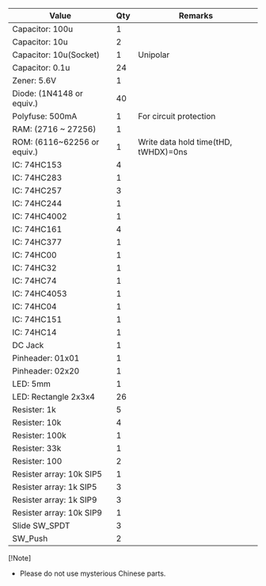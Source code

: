 | Value                       | Qty | Remarks                              |
| --------------------------- | --- | ------------------------------------ |
| Capacitor: 100u             | 1   |                                      |
| Capacitor: 10u              | 2   |                                      |
| Capacitor: 10u(Socket)      | 1   | Unipolar                             |
| Capacitor: 0.1u             | 24  |                                      |
| Zener: 5.6V                 | 1   |                                      |
| Diode: (1N4148 or equiv.)   | 40  |                                      |
| Polyfuse: 500mA             | 1   | For circuit protection               |
| RAM: (2716 ~ 27256)         | 1   |                                      |
| ROM: (6116~62256 or equiv.) | 1   | Write data hold time(tHD, tWHDX)=0ns |
| IC: 74HC153                 | 4   |                                      |
| IC: 74HC283                 | 1   |                                      |
| IC: 74HC257                 | 3   |                                      |
| IC: 74HC244                 | 1   |                                      |
| IC: 74HC4002                | 1   |                                      |
| IC: 74HC161                 | 4   |                                      |
| IC: 74HC377                 | 1   |                                      |
| IC: 74HC00                  | 1   |                                      |
| IC: 74HC32                  | 1   |                                      |
| IC: 74HC74                  | 1   |                                      |
| IC: 74HC4053                | 1   |                                      |
| IC: 74HC04                  | 1   |                                      |
| IC: 74HC151                 | 1   |                                      |
| IC: 74HC14                  | 1   |                                      |
| DC Jack                     | 1   |                                      |
| Pinheader: 01x01            | 1   |                                      |
| Pinheader: 02x20            | 1   |                                      |
| LED: 5mm                    | 1   |                                      |
| LED: Rectangle 2x3x4        | 26  |                                      |
| Resister: 1k                | 5   |                                      |
| Resister: 10k               | 4   |                                      |
| Resister: 100k              | 1   |                                      |
| Resister: 33k               | 1   |                                      |
| Resister: 100               | 2   |                                      |
| Resister array: 10k SIP5    | 1   |                                      |
| Resister array: 1k SIP5     | 3   |                                      |
| Resister array: 1k SIP9     | 3   |                                      |
| Resister array: 10k SIP9    | 1   |                                      |
| Slide SW_SPDT               | 3   |                                      |
| SW_Push                     | 2   |                                      |

[!Note]
* Please do not use mysterious Chinese parts. 
